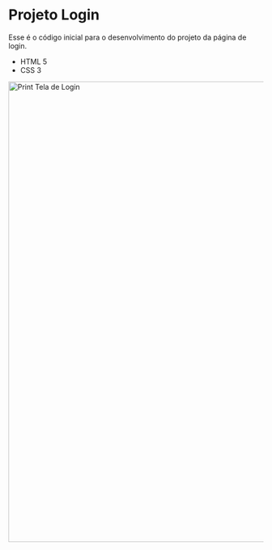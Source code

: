 # Projeto Login

Esse é o código inicial para o desenvolvimento do projeto da página de login.
- HTML 5
- CSS 3

<img width="1531" height="911" alt="Print Tela de Login" src="https://github.com/user-attachments/assets/b7ed9cea-af57-48f2-9896-6b3ee8867053" />
